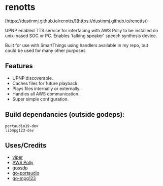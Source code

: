 # renotts 
[https://dustinmj.github.io/renotts/](https://dustinmj.github.io/renotts/)

UPNP enabled TTS service for interfacing with AWS Polly to be installed on unix-based SOC or PC. Enables 'talking speaker' speech synthesis device.

Built for use with SmartThings using handlers available in my repo, but could be used for many other purposes.

## Features
- UPNP discoverable.
- Caches files for future playback.
- Plays files internally or externally.
- Handles all AWS communication.
- Super simple configuration.

## Build dependancies (outside godeps):
```
portaudio19-dev
libmpg123-dev
```

## Uses/Credits
- [viper](https://github.com/spf13/viper)
- [AWS Polly](https://github.com/aws/aws-sdk-go/tree/master/service/polly)
- [gossdp](https://github.com/fromkeith/gossdp)
- [go-portaudio](https://github.com/gordonklaus/portaudio)
- [go-mpg123](https://github.com/bobertlo/go-mpg123/)
